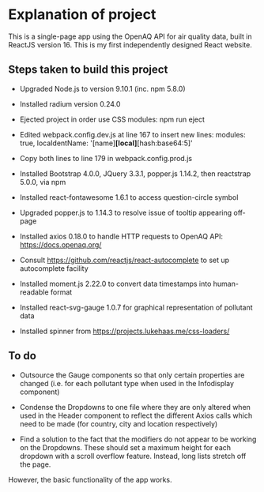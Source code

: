 # Explanation of project

This is a single-page app using the OpenAQ API for air quality data, built in ReactJS version 16. This is my first independently designed React website.

## Steps taken to build this project

* Upgraded Node.js to version 9.10.1 (inc. npm 5.8.0)

* Installed radium version 0.24.0

* Ejected project in order use CSS modules: npm run eject

* Edited webpack.config.dev.js at line 167 to insert new lines:
    modules: true,
    locaIdentName: '[name]__[local]__[hash:base64:5]'

* Copy both lines to line 179 in webpack.config.prod.js

* Installed Bootstrap 4.0.0, JQuery 3.3.1, popper.js 1.14.2, then reactstrap 5.0.0, via npm

* Installed react-fontawesome 1.6.1 to access question-circle symbol

* Upgraded popper.js to 1.14.3 to resolve issue of tooltip appearing off-page

* Installed axios 0.18.0 to handle HTTP requests to OpenAQ API: <https://docs.openaq.org/>

* Consult <https://github.com/reactjs/react-autocomplete> to set up autocomplete facility

* Installed moment.js 2.22.0 to convert data timestamps into human-readable format

* Installed react-svg-gauge 1.0.7 for graphical representation of pollutant data

* Installed spinner from <https://projects.lukehaas.me/css-loaders/>

## To do

* Outsource the Gauge components so that only certain properties are changed (i.e. for each pollutant type when used in the Infodisplay component)

* Condense the Dropdowns to one file where they are only altered when used in the Header component to reflect the different Axios calls which need to be made (for country, city and location respectively)

* Find a solution to the fact that the modifiers do not appear to be working on the Dropdowns. These should set a maximum height for each dropdown with a scroll overflow feature. Instead, long lists stretch off the page.

However, the basic functionality of the app works.  